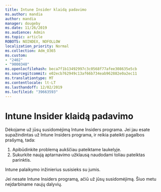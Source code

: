 ```yaml
---
title: Intune Insider klaidą padavimo
ms.author: mandia
author: mandia
manager: dougeby
ms.date: 11/26/2019
ms.audience: Admin
ms.topic: article
ROBOTS: NOINDEX, NOFOLLOW
localization_priority: Normal
ms.collection: Adm_O365
ms.custom:
- "2402"
- "9000348"
ms.openlocfilehash: beca7f1b13492997c3c0568f77afee308635e5cb
ms.sourcegitcommit: e02ecb762949c13af66b734eab962882e0a2ec11
ms.translationtype: MT
ms.contentlocale: lt-LT
ms.lasthandoff: 12/02/2019
ms.locfileid: "39663593"
---
```

# <a name="intune-insider-bug-filing"></a>Intune Insider klaidą padavimo

Dėkojame už jūsų susidomėjimą Intune Insiders programa. Jei jau esate supažindintas už Intune Insiders programa, ir reikia pateikti pagalbos prašymą, tada:

1. Apibūdinkite problemą aukščiau pateiktame laukelyje.
2. Sukurkite naują aptarnavimo užklausą naudodami toliau pateiktas parinktis.

Intune palaikymo inžinierius susisieks su jumis.

Jei nesate Intune Insiders programą, ačiū už jūsų susidomėjimą. Šiuo metu neįdarbiname naujų dalyvių.
